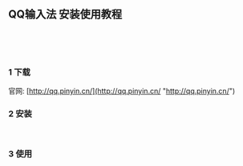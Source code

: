 ## QQ输入法 安装使用教程  

​    

​    

### 1 下载  

官网: [http://qq.pinyin.cn/](http://qq.pinyin.cn/ "http://qq.pinyin.cn/")  
### 2 安装  

​    

### 3 使用  




